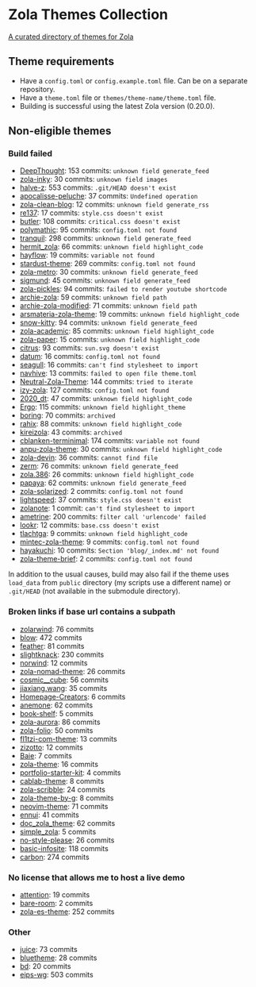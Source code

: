 # Zola Themes Collection

[A curated directory of themes for Zola](https://salif.github.io/zola-themes-collection/)

## Theme requirements

- Have a `config.toml` or `config.example.toml` file. Can be on a separate repository.
- Have a `theme.toml` file or `themes/theme-name/theme.toml` file.
- Building is successful using the latest Zola version (0.20.0).

## Non-eligible themes

### Build failed

- [DeepThought](https://github.com/RatanShreshtha/DeepThought): 153 commits: `unknown field generate_feed`
- [zola-inky](https://github.com/jimmyff/zola-inky): 30 commits: `unknown field images`
- [halve-z](https://github.com/charlesrocket/halve-z): 553 commits: `.git/HEAD doesn't exist`
- [apocalisse-peluche](https://github.com/lanzani/apocalisse-peluche): 37 commits: `Undefined operation`
- [zola-clean-blog](https://github.com/dave-tucker/zola-clean-blog): 12 commits: `unknown field generate_rss`
- [re137](https://github.com/tinikov/zola-theme-re137): 17 commits: `style.css doesn't exist`
- [butler](https://github.com/shalzz/butler): 108 commits: `critical.css doesn't exist`
- [polymathic](https://github.com/anvlkv/polymathic): 95 commits: `config.toml not found`
- [tranquil](https://github.com/TeaDrinkingProgrammer/tranquil): 298 commits: `unknown field generate_feed`
- [hermit_zola](https://github.com/VersBinarii/hermit_zola): 66 commits: `unknown field highlight_code`
- [hayflow](https://github.com/aaw3/hayflow): 19 commits: `variable not found`
- [stardust-theme](https://github.com/UWCS/stardust-theme): 269 commits: `config.toml not found`
- [zola-metro](https://github.com/RedstoneParadox/zola-metro): 30 commits: `unknown field generate_feed`
- [sigmund](https://github.com/videah/sigmund): 45 commits: `unknown field generate_feed`
- [zola-pickles](https://github.com/lukehsiao/zola-pickles): 94 commits: `failed to render youtube shortcode`
- [archie-zola](https://github.com/XXXMrG/archie-zola): 59 commits: `unknown field path`
- [archie-zola-modified](https://codeberg.org/akselmo/archie-zola-modified): 71 commits: `unknown field path`
- [arsmateria-zola-theme](https://github.com/mboleary/arsmateria-zola-theme): 19 commits: `unknown field highlight_code`
- [snow-kitty](https://codeberg.org/SnowCode/snow-kitty): 94 commits: `unknown field generate_feed`
- [zola-academic](https://github.com/zola-academic/zola-academic): 85 commits: `unknown field highlight_code`
- [zola-paper](https://github.com/schoenenberg/zola-paper): 15 commits: `unknown field highlight_code`
- [citrus](https://github.com/tatumroaquin/citrus): 93 commits: `sun.svg doesn't exist`
- [datum](https://github.com/davidmreed/datum): 16 commits: `config.toml not found`
- [seagull](https://git.lacontrevoie.fr/HugoTrentesaux/seagull): 16 commits: `can't find stylesheet to import`
- [navhive](https://github.com/idevsig/navhive): 13 commits: `failed to open file theme.toml`
- [Neutral-Zola-Theme](https://github.com/gfauredev/Neutral-Zola-Theme): 144 commits: `tried to iterate`
- [izy-zola](https://github.com/VV0JC13CH/izy-zola): 127 commits: `config.toml not found`
- [2020_dt](https://github.com/0xSbock/2020_dt): 47 commits: `unknown field highlight_code`
- [Ergo](https://github.com/insipx/Ergo): 115 commits: `unknown field highlight_theme`
- [boring](https://github.com/clflushopt/boring): 70 commits: `archived`
- [rahix](https://github.com/Rahix/blog-theme): 88 commits: `unknown field highlight_code`
- [kireizola](https://codeberg.org/pitbuster/kireizola): 43 commits: `archived`
- [cblanken-terminimal](https://github.com/cblanken/zola-theme-terminimal): 174 commits:  `variable not found`
- [anpu-zola-theme](https://github.com/zbrox/anpu-zola-theme): 30 commits: `unknown field highlight_code`
- [zola-devin](https://github.com/seankearney/zola-devin): 36 commits: `cannot find file`
- [zerm](https://github.com/ejmg/zerm): 76 commits: `unknown field generate_feed`
- [zola.386](https://github.com/lopes/zola.386): 26 commits: `unknown field highlight_code`
- [papaya](https://github.com/justint/papaya): 62 commits: `unknown field generate_feed`
- [zola-solarized](https://github.com/komputerwiz/zola-solarized): 2 commits: `config.toml not found`
- [lightspeed](https://github.com/carpetscheme/lightspeed): 37 commits: `style.css doesn't exist`
- [zolanote](https://github.com/ghventix/zolanote): 1 commit: `can't find stylesheet to import`
- [ametrine](https://codeberg.org/daudix/ametrine): 200 commits: `filter call 'urlencode' failed`
- [lookr](https://github.com/m0ddr/lookr): 12 commits: `base.css doesn't exist`
- [tlachtga](https://github.com/puppy-witch/tlachtga-theme): 9 commits: `unknown field highlight_code`
- [mintec-zola-theme](https://github.com/Coffeeri/mintec-zola-theme): 9 commits: `config.toml not found`
- [hayakuchi](https://github.com/deepcodesoln/hayakuchi): 10 commits: `Section 'blog/_index.md' not found`
- [zola-theme-brief](https://github.com/w4ngzhen/zola-theme-brief.git): 2 commits: `config.toml not found`

In addition to the usual causes, build may also fail if the theme uses `load_data` from `public` directory (my scripts use a different name) or `.git/HEAD` (not available in the submodule directory).

### Broken links if base url contains a subpath

- [zolarwind](https://github.com/thomasweitzel/zolarwind): 76 commits
- [blow](https://github.com/tchartron/blow): 472 commits
- [feather](https://github.com/piedoom/feather): 81 commits
- [slightknack](https://github.com/slightknack/slightknack.dev): 230 commits
- [norwind](https://github.com/nobodygx/norwind): 12 commits
- [zola-nomad-theme](https://github.com/nomad-dev-writer/zola-nomad-theme): 26 commits
- [cosmic__cube](https://github.com/ccarral/cosmic__cube): 56 commits
- [jiaxiang.wang](https://github.com/iWangJiaxiang/zola-theme-jiaxiang.wang): 35 commits
- [Homepage-Creators](https://github.com/iWangJiaxiang/Homepage-Creators): 6 commits
- [anemone](https://github.com/Speyll/anemone): 62 commits
- [book-shelf](https://github.com/anccnuer/book-shelf): 5 commits
- [zola-aurora](https://github.com/vimpostor/zola-aurora): 86 commits
- [zola-folio](https://github.com/evjrob/zola-folio): 50 commits
- [fl1tzi-com-theme](https://codeberg.org/Fl1tzi/fl1tzi-com-theme): 13 commits
- [zizotto](https://github.com/xihn/zizotto): 12 commits
- [Baie](https://github.com/Wtoll/Baie): 7 commits
- [zola-theme](https://github.com/rutrum/zola-theme): 16 commits
- [portfolio-starter-kit](https://github.com/roblesch/portfolio-starter-kit): 4 commits
- [cablab-theme](https://codeberg.org/cablab/cablab-theme): 8 commits
- [zola-scribble](https://github.com/jzbor/zola-scribble): 24 commits
- [zola-theme-by-g](https://github.com/akshithg/zola-theme-by-g): 8 commits
- [neovim-theme](https://github.com/Super-Botman/neovim-theme): 71 commits
- [ennui](https://codeberg.org/leana8959/ennui): 41 commits
- [doc_zola_theme](https://github.com/ProPixelizer/doc_zola_theme): 62 commits
- [simple_zola](https://codeberg.org/murtezayesil/simple_zola): 5 commits
- [no-style-please](https://github.com/atgumx/no-style-please): 26 commits
- [basic-infosite](https://codeberg.org/lukaskluge/basic-infosite): 118 commits
- [carbon](https://github.com/nik-rev/carbon.git): 274 commits

### No license that allows me to host a live demo

- [attention](https://github.com/tongyul/attention-theme-zola): 19 commits
- [bare-room](https://github.com/ghrrlp/bare-room): 2 commits
- [zola-es-theme](https://github.com/scouten/zola-es-theme): 252 commits

### Other

- [juice](https://github.com/huhu/juice): 73 commits
- [bluetheme](https://github.com/bluerobotics/bluetheme): 28 commits
- [bd](https://github.com/flabbergastedbd/bd): 20 commits
- [eips-wg](https://github.com/bluerobotics/bluetheme): 503 commits
